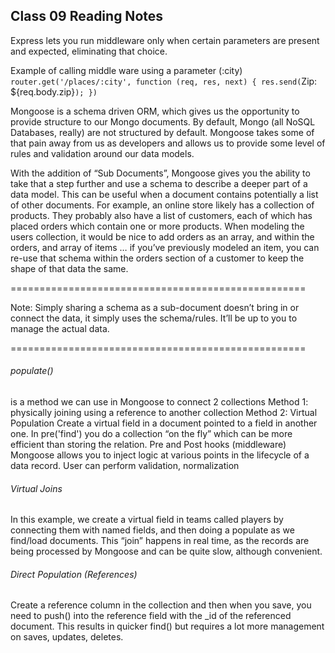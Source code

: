 ## Class 09 Reading Notes

Express lets you run middleware only when certain parameters are present and expected, eliminating that choice.

Example of calling middle ware using a parameter (:city)
`router.get('/places/:city', function (req, res, next) {
  res.send(`Zip: ${req.body.zip}`);
})`

Mongoose is a schema driven ORM, which gives us the opportunity to provide structure to our Mongo documents. By default, Mongo (all NoSQL Databases, really) are not structured by default. Mongoose takes some of that pain away from us as developers and allows us to provide some level of rules and validation around our data models.

With the addition of “Sub Documents”, Mongoose gives you the ability to take that a step further and use a schema to describe a deeper part of a data model. This can be useful when a document contains potentially a list of other documents. For example, an online store likely has a collection of products. They probably also have a list of customers, each of which has placed orders which contain one or more products. When modeling the users collection, it would be nice to add orders as an array, and within the orders, and array of items … if you’ve previously modeled an item, you can re-use that schema within the orders section of a customer to keep the shape of that data the same.

===================================================

Note: Simply sharing a schema as a sub-document doesn’t bring in or connect the data, it simply uses the schema/rules. It’ll be up to you to manage the actual data.

===================================================

###### populate() 
is a method we can use in Mongoose to connect 2 collections
Method 1: physically joining using a reference to another collection
Method 2: Virtual Population
Create a virtual field in a document pointed to a field in another one.
In pre('find') you do a collection “on the fly” which can be more efficient than storing the relation.
Pre and Post hooks (middleware)
Mongoose allows you to inject logic at various points in the lifecycle of a data record.
User can perform validation, normalization

###### Virtual Joins
In this example, we create a virtual field in teams called players by connecting them with named fields, and then doing a populate as we find/load documents. This “join” happens in real time, as the records are being processed by Mongoose and can be quite slow, although convenient.

###### Direct Population (References)
Create a reference column in the collection and then when you save, you need to push() into the reference field with the _id of the referenced document. This results in quicker find() but requires a lot more management on saves, updates, deletes.